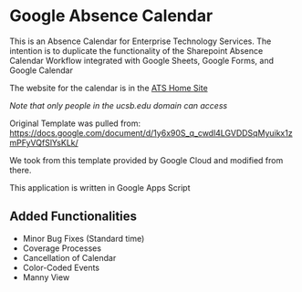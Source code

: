 # Google Absence Calendar

This is an Absence Calendar for Enterprise Technology Services. The intention is to duplicate the functionality of the Sharepoint Absence Calendar Workflow integrated with Google Sheets, Google Forms, and Google Calendar

The website for the calendar is in the [ATS Home Site](https://sites.google.com/ucsb.edu/ats-home-site/)

*Note that only people in the ucsb.edu domain can access*


Original Template was pulled from: 
https://docs.google.com/document/d/1y6x90S_q_cwdl4LGVDDSqMyuikx1zmPFyVQfSlYsKLk/

We took from this template provided by Google Cloud and modified from there.

This application is written in Google Apps Script


## Added Functionalities

* Minor Bug Fixes (Standard time)
* Coverage Processes
* Cancellation of Calendar
* Color-Coded Events 
* Manny View
